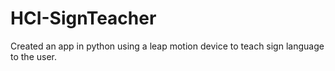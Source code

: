 # HCI-SignTeacher
Created an app in python using a leap motion device to teach sign language to the user.
